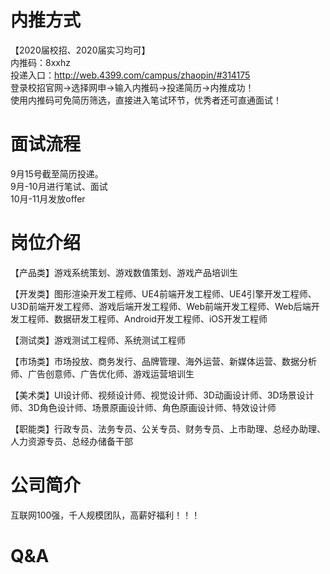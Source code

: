 # 内推方式

【2020届校招、2020届实习均可】  
内推码：8xxhz  
投递入口：http://web.4399.com/campus/zhaopin/#314175  
登录校招官网→选择网申→输入内推码→投递简历→内推成功！  
使用内推码可免简历筛选，直接进入笔试环节，优秀者还可直通面试！  

# 面试流程
9月15号截至简历投递。  
9月-10月进行笔试、面试  
10月-11月发放offer  

# 岗位介绍

【产品类】游戏系统策划、游戏数值策划、游戏产品培训生  

【开发类】图形渲染开发工程师、UE4前端开发工程师、UE4引擎开发工程师、U3D前端开发工程师、游戏后端开发工程师、Web前端开发工程师、Web后端开发工程师、数据研发工程师、Android开发工程师、iOS开发工程师

【测试类】游戏测试工程师、系统测试工程师

【市场类】市场投放、商务发行、品牌管理、海外运营、新媒体运营、数据分析师、广告创意师、广告优化师、游戏运营培训生

【美术类】UI设计师、视频设计师、视觉设计师、3D动画设计师、3D场景设计师、3D角色设计师、场景原画设计师、角色原画设计师、特效设计师

【职能类】行政专员、法务专员、公关专员、财务专员、上市助理、总经办助理、人力资源专员、总经办储备干部

# 公司简介

互联网100强，千人规模团队，高薪好福利！！！

# Q&A

